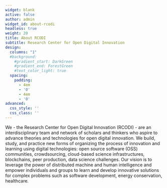 ```yaml
---
widget: blank
active: false
author: admin
widget_id: about-rcodi
headless: true
weight: 20
title: About RCODI
subtitle: Research Center for Open Digital Innovation
design:
  columns: "1"
  #background:
    #gradient_start: DarkGreen
    #gradient_end: ForestGreen
    #text_color_light: true
  spacing:
    padding:
      - 4em
      - '0'
      - 4em
      - '0'
advanced:
  css_style: ''
  css_class: ''
---
```


We - the Research Center for Open Digital Innovation (RCODI)  - are an interdisciplinary team and network of scholars and thinkers who aspire to advance theories and technologies for open digital innovation. We build, study, and practice new forms of organizing the process of innovation and learning using digital technologies:  open source software (OSS) communities, crowdsourcing, cloud-based science infrastructures, blockchains, peer production, data science challenges. Our vision is to leverage the power of distributed machine and human intelligence and empower individuals and groups to learn and develop innovative solutions for complex problems such as software development, energy conservation, healthcare. 